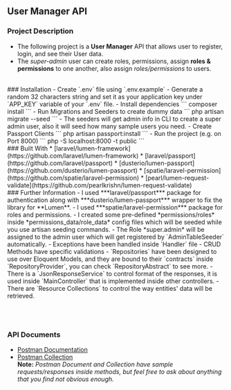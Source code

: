 ## User Manager API

### Project Description
- The following project is a **User Manager** API that allows user to register, login, and see their User data. 
- The *super-admin* user can create roles, permissions, assign **roles & permissions** to one another, also assign *roles/permissions* to users. 
<br>
### Installation
- Create `.env` file using `.env.example`
- Generate a random 32 characters string and set it as your application key under `APP_KEY` variable of your `.env` file.
- Install dependencies
```
composer install
``` 
- Run Migrations and Seeders to create dummy data
```
php artisan migrate --seed
```
- The seeders will get admin info in CLI to create a super admin user, also it will seed how many sample users you need.
- Create Passport Clients
```
php artisan passport:install
```
- Run the project (e.g. on Port 8000)
```
php -S localhost:8000 -t public
```

<br>
### Built With
* [laravel/lumen-framework](https://github.com/laravel/lumen-framework)
* [laravel/passport](https://github.com/laravel/passport)
* [dusterio/lumen-passport](https://github.com/dusterio/lumen-passport)
* [spatie/laravel-permission](https://github.com/spatie/laravel-permission)
* [pearl/lumen-request-validate](https://github.com/pearlkrishn/lumen-request-validate)

<br>
### Further Information 
- I used ***laravel/passport*** package for authentication along with ***dusterio/lumen-passport*** wrapper to fix the library for **Lumen**.
- I used ***spatie/laravel-permission*** package for roles and permissions.
- I created some pre-defined *permissions/roles* inside *permissions_data/role_data* config files which will be seeded while you use artisan seeding commands.
- The Role *super.admin* will be assigned to the admin user which will get registered by `AdminTableSeeder` automatically.
- Exceptions have been handled inside `Handler` file
- CRUD Methods have specific validations
- `Repositories` have been designed to use over Eloquent Models, and they are bound to their `contracts` inside `RepositoryProvider`, you can check `RepositoryAbstract` to see more. 
- There is a `JsonResponseService` to control format of the responses, it is used inside `MainController` that is implemented inside other controllers.
- There are `Resource Collections` to control the way entities' data will be retrieved.

<br><br>
### API Documents
- [Postman Documentation](https://documenter.getpostman.com/view/4043238/TVYCB1Gk)
- [Postman Collection](https://www.getpostman.com/collections/aed4b1bf14d994ceb73a)
<br>**Note:** *Postman Document and Collection have sample requests/responses inside methods, but feel free to ask about anything that you find not obvious enough.*
